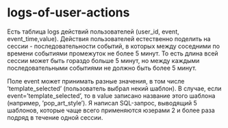 # logs-of-user-actions


Есть таблица logs действий пользователей (user_id, event, event_time,value). Действия пользователей естественно поделить на сессии - последовательности событий, в  которых  между  соседними  по времени событиями промежуток не более 5 минут. То есть длина всей сессии может быть гораздо больше 5 минут, но между каждыми последовательными событиями не должно быть более 5 минут.

Поле event может принимать разные значения, в том числе ’template_selected’ (пользователь выбрал некий шаблон). В случае, если event=’template_selected’, то в value записано название этого шаблона (например, ’pop_art_style’). Я написал SQL-запрос, выводящий 5 шаблонов, которые чаще всего применяются юзерами 2 и более раза подряд в течение одной сессии.
